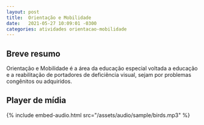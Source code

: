 ```yaml
---
layout: post
title:  Orientação e Mobilidade
date:   2021-05-27 10:09:01 -0300
categories: atividades orientacao-mobilidade
---
```


## Breve resumo
Orientação e Mobilidade é a área da educação especial voltada a educação e a reabilitação de portadores de deficiência visual, sejam por problemas congênitos ou adquiridos.

## Player de mídia
{% include embed-audio.html src="/assets/audio/sample/birds.mp3" %}
